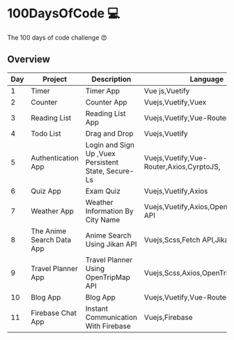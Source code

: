 # 100DaysOfCode 💻

The 100 days of code challenge 😍

## Overview

| Day | Project                      | Description                                                      | Language                                          | Status |
|-----|------------------------------|------------------------------------------------------------------|---------------------------------------------------|--------|
| 1   | Timer                        | Timer App                                                        | Vue js,Vuetify                                    | Done   |
| 2   | Counter                      | Counter App                                                      | Vuejs,Vuetify,Vuex                                | Done   |
| 3   | Reading List                 | Reading List App                                                 | Vuejs,Vuetify,Vue-Router,Axios                    | Done   |
| 4   | Todo List                    | Drag and Drop                                                    | Vuejs,Vuetify                                     | Done   |
| 5   | Authentication App           | Login and Sign Up ,Vuex Persistent State, Secure-Ls              | Vuejs,Vuetify,Vue-Router,Axios,CyrptoJS,          | Done   |
| 6   | Quiz App                     | Exam Quiz                                                        | Vuejs,Vuetify,Axios                               | Done   |
| 7   | Weather App                  | Weather Information By City Name                                 | Vuejs,Vuetify,Axios,OpenWeatherMap API            | Done   |
| 8   | The Anime Search Data App    |Anime Search Using Jikan API                                      | Vuejs,Scss,Fetch API,Jikan API                    | Done   |
| 9   | Travel Planner App           |Travel Planner Using OpenTripMap API                              | Vuejs,Scss,Axios,OpenTripMap API                  | Done   |
| 10  | Blog App                     |Blog App                                                          | Vuejs,Vuetify,Vue-Router,Vuex                     | Done   |
| 11  | Firebase Chat App            |Instant Communication With Firebase                               | Vuejs,Firebase                                    | Done   |

